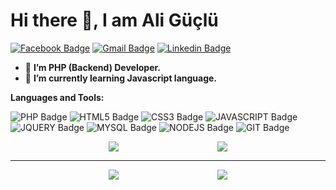 # Hi there 👋, I am Ali Güçlü

[![Facebook Badge](https://img.shields.io/badge/Facebook-1877F2?style=for-the-badge&logo=facebook&logoColor=white)](https://facebook.com/ali-mirarus)
[![Gmail Badge](https://img.shields.io/badge/Gmail-D14836?style=for-the-badge&logo=gmail&logoColor=white)](mailto:aliguclutr@gmail.com)
[![Linkedin Badge](https://img.shields.io/badge/LinkedIn-0077B5?style=for-the-badge&logo=linkedin&logoColor=white)](https://linkedin.com/in/ali-guclu)


- 🔭 **I’m PHP (Backend) Developer.**
- 🌱 **I’m currently learning Javascript language.**

**Languages and Tools:**  

![PHP Badge](https://img.shields.io/badge/PHP-777BB4?style=for-the-badge&logo=php&logoColor=white)
![HTML5 Badge](https://img.shields.io/badge/HTML5-E34F26?style=for-the-badge&logo=html5&logoColor=white)
![CSS3 Badge](https://img.shields.io/badge/CSS3-1572B6?style=for-the-badge&logo=css3&logoColor=white)
![JAVASCRIPT Badge](https://img.shields.io/badge/JavaScript-323330?style=for-the-badge&logo=javascript&logoColor=F7DF1E)
![JQUERY Badge](https://img.shields.io/badge/jQuery-0769AD?style=for-the-badge&logo=jquery&logoColor=white)
![MYSQL Badge](https://img.shields.io/badge/MySQL-00000F?style=for-the-badge&logo=mysql&logoColor=white)
![NODEJS Badge](https://img.shields.io/badge/Node.js-43853D?style=for-the-badge&logo=node.js&logoColor=white)
![GIT Badge](https://img.shields.io/badge/Git-F05032?style=for-the-badge&logo=git&logoColor=white)

<div style="display: flex;justify-content: space-evenly">
  <img align="center" src="https://github-readme-stats.vercel.app/api?username=mirarus&show_icons=true&include_all_commits=true&cache_seconds=1800" />
  <img align="center" src="https://github-readme-stats.vercel.app/api/top-langs/?username=mirarus&langs_count=3&layout=default" />
</div>
<hr>
<div style="display: flex;justify-content: space-evenly">
  <a href="https://github.com/mirarus/bmvc-core">
    <img align="center" src="https://github-readme-stats.vercel.app/api/pin/?username=mirarus&repo=bmvc-core&show_owner=true" />
  </a>
  <a href="https://github.com/mirarus/bmvc-libs">
    <img align="center" src="https://github-readme-stats.vercel.app/api/pin/?username=mirarus&repo=bmvc-libs&show_owner=true" />
  </a>
</div>

